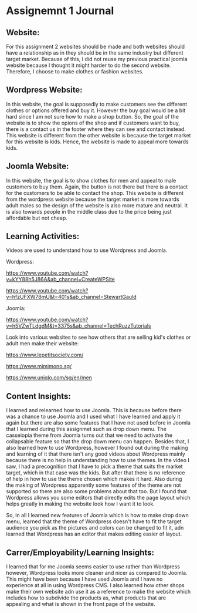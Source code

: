 # Assignemnt 1 Journal

## Website:
For this assignment 2 websites should be made and both websites should have a relationship as in they should be in the same industry but different target market. Because of this, I did not reuse my previous practical joomla website because I thought it might harder to do the second website. Therefore, I choose to make clothes or fashion websites. 

## Wordpress Website:
In this website, the goal is supposedly to make customers see the different clothes or options offered and buy it. However the buy goal would be a bit hard since I am not sure how to make a shop button. So, the goal of the website is to show the opions of the shop and if customers want to buy, there is a contact us in the footer where they can see and contact instead. This website is different from the other website is because the target market for this website is kids. Hence, the website is made to appeal more towards kids.

## Joomla Website:
In this website, the goal is to show clothes for men and appeal to male customers to buy them. Again, the button is not there but there is a contact for the customers to be able to contact the shop. This website is different from the wordpress website because the target market is more towards adult males so the design of the website is also more mature and neutral. It is also towards people in the middle class due to the price being just affordable but not cheap.

## Learning Activities:
Videos are used to understand how to use Wordpress and Joomla.

Wordpress:

https://www.youtube.com/watch?v=kYY88h5J86A&ab_channel=CreateWPSite

https://www.youtube.com/watch?v=hfzUFXW78mU&t=401s&ab_channel=StewartGauld

Joomla:

https://www.youtube.com/watch?v=h5VZwTLdgdM&t=3375s&ab_channel=TechRuzzTutorials

Look into various websites to see how others that are selling kid's clothes or adult men make their website:

https://www.lepetitsociety.com/

https://www.mimimono.sg/

https://www.uniqlo.com/sg/en/men

## Content Insights:
I learned and relearned how to use Joomla. This is because before there was a chance to use Joomla and I used what I have learned and apply it again but there are also some features that I have not used before in Joomla that I learned during this assignmet such as drop down menu. The casseiopia theme from Joomla turns out that we need to activate the collapsable feature so that the drop down menu can happen. Besides that, I also learned how to use Wordpress, however I found out during the making and learning of it that there isn't any good videos about Wordpress mainly because there is no help in understanding how to use themes. In the video I saw, I had a precognition that I have to pick a theme that suits the market target, which in that case was the kids. But after that there is no reference of help in how to use the theme chosen which makes it hard. Also during the making of Wordpress apparently some features of the theme are not supported so there are also some problems about that too. But I found that Wordpress allows you some editors that directly edits the page layout which helps greatly in making the website look how I want it to look. 

So, in all I learned new features of Joomla which is how to make drop down menu, learned that the theme of Wordpress doesn't have to fit the target audience you pick as the pictures and colors can be changed to fit it, adn learned that Wordpress has an editor that makes editing easier of layout.

## Carrer/Employability/Learning Insights:
I learned that for me Joomla seems easier to use rather than Wordpress however, Wordpress looks more cleaner and nicer as compared to Joomla. This might have been because I have used Joomla and I have no experience at all in using Wordpress CMS. I also learned how other shops make their own website adn use it as a reference to make the website which includes how to subdivide the products as, what products that are appealing and what is shown in the front page of the website. 
